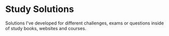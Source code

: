 # Study Solutions
Solutions I've developed for different challenges, exams or questions inside of study books, websites and courses.
